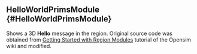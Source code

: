 HelloWorldPrimsModule  {#HelloWorldPrimsModule}
---------

Shows a 3D **Hello** message in the region. Original source code was obtained from [Getting Started with Region Modules][1] tutorial of the Opensim wiki and modified.

  [1]: http://opensimulator.org/wiki/Getting_Started_with_Region_Modules